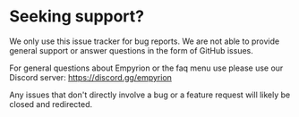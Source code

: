 # Seeking support?

We only use this issue tracker for bug reports. We are not able to provide general support or answer questions in the form of GitHub issues.

For general questions about Empyrion or the faq menu use please use our Discord server: https://discord.gg/empyrion

Any issues that don't directly involve a bug or a feature request will likely be closed and redirected.
